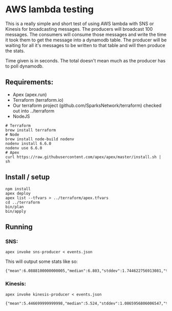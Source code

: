 # AWS lambda testing

This is a really simple and short test of using AWS lambda 
with SNS or Kinesis for broadcasting messages. The 
producers will broadcast 100 messages. The consumers will 
consume those messages and write the time it took them to 
get the message into a dynamodb table. The producer will be 
waiting for all it's messages to be written to that table 
and will then produce the stats.

Time given is in seconds. The total doesn't mean much as the producer has to poll dynamodb.

## Requirements:

* Apex (apex.run)
* Terraform (terraform.io)
* Our terraform project (github.com/SparksNetwork/terraform) checked out into ../terraform
* NodeJS

```
# Terraform
brew install terraform
# Node
brew install node-build nodenv
nodenv install 6.6.0
nodenv use 6.6.0
# Apex
curl https://raw.githubusercontent.com/apex/apex/master/install.sh | sh
```

## Install / setup

```
npm install
apex deploy
apex list --tfvars > ../terraform/apex.tfvars
cd ../terraform
bin/plan
bin/apply
```

## Running

### SNS:
```
apex invoke sns-producer < events.json
```

This will output some stats like so:

```
{"mean":6.0888100000000005,"median":6.803,"stddev":1.744622756913081,"total":16.721}
```

### Kinesis:
```
apex invoke kinesis-producer < events.json
```

```
{"mean":5.446699999999998,"median":5.524,"stddev":1.0865956806006547,"total":12.121}
```
